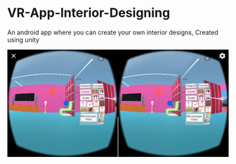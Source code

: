 # VR-App-Interior-Designing

An android app where you can create your own interior designs, Created using unity

![Interior designed house](https://github.com/SanchanaT/VR-App-Interior-Designing/blob/master/house.jpg?raw=true)
